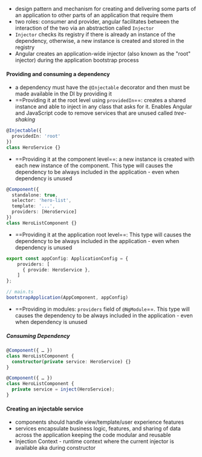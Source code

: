 - design pattern and mechanism for creating and delivering some parts of an application to other parts of an application that require them
- two roles: consumer and provider, angular facilitates between the interaction of the two via an abstraction called `Injector`
- `Injector` checks its registry if there is already an instance of the dependency, otherwise, a new instance is created and stored in the registry
- Angular creates an application-wide injector (also known as the "root" injector) during the application bootstrap process
#### Providing and consuming a dependency
- a dependency must have the `@Injectable` decorator and then must be made available in the DI by providing it
- ==Providing it at the root level using `providedIn`==: creates a shared instance and able to inject in any class that asks for it. Enables Angular and JavaScript code to remove services that are unused called *tree-shaking*
```ts
@Injectable({
  providedIn: 'root'
})
class HeroService {}
```
- ==Providing it at the component level==: a new instance is created with each new instance of the component. This type will causes the dependency to be always included in the application - even when dependency is unused
```ts
@Component({
  standalone: true,
  selector: 'hero-list',
  template: '...',
  providers: [HeroService]
})
class HeroListComponent {}
```
- ==Providing it at the application root level==: This type will causes the dependency to be always included in the application - even when dependency is unused
```ts
export const appConfig: ApplicationConfig = {
    providers: [
      { provide: HeroService },
    ]
};

// main.ts
bootstrapApplication(AppComponent, appConfig)
```
- ==Providing in modules: `providers` field of `@NgModule`==. This type will causes the dependency to be always included in the application - even when dependency is unused
##### Consuming Dependency
```ts
@Component({ … })
class HeroListComponent {
  constructor(private service: HeroService) {}
}
```

```ts
@Component({ … })
class HeroListComponent {
  private service = inject(HeroService);
}
```
#### Creating an injectable service
- components should handle view/template/user experience features
- services encapsulate business logic, features, and sharing of data across the application keeping the code modular and reusable
- Injection Context - runtime context where the current injector is available aka during constructor